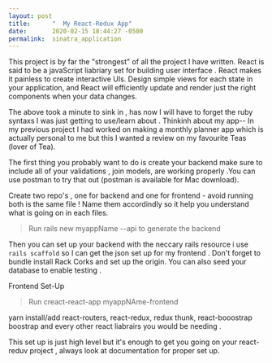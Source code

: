 ```yaml
---
layout: post
title:      "  My React-Redux App"
date:       2020-02-15 18:44:27 -0500
permalink:  sinatra_application
---
```


This project is by far the "strongest"  of all the project I have written. React is said to be a javaScript liabriary set for building  user interface . React makes it painless to create interactive UIs. Design simple views for each state in your application, and React will efficiently update and render just the right components when your data changes.

The above took a minute to sink in , has now I will have to forget the ruby syntaxs I was just getting to use/learn about . Thinkinh about my app-- In my previous project I had worked on making a monthly planner app which is actually personal to me but this I wanted a review on my favourite Teas  (lover of Tea).

The first thing you probably want to do is create your backend make sure to include all of your validations , join models, are working properly .You can use postman to try that out (postman is available for Mac download). 

Create two repo's , one for backend and one for frontend - avoid running both is the same file ! Name them accordindly so it help you understand what is going on in each files.

> Run  rails new myappName --api  to generate the backend 


Then you can set up your backend with the neccary rails resource i use `rails scaffold` so I can get the json set up for my frontend . Don't forget to bundle install Rack Corks and set up the origin. You can also seed your database to enable testing .

Frontend Set-Up

>  Run  creact-react-app myappNAme-frontend
 
 yarn install/add react-routers, react-redux, redux thunk, react-booostrap boostrap and every other react liabrairs you would be needing .
 
 
 This set up is just high level but it's enough to get you going on your react-reduv project  , always look at documentation for proper set up.

												 
																						
